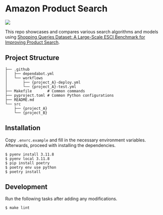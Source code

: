 # Amazon Product Search

![](https://github.com/rejasupotaro/amazon-product-search/actions/workflows/lint_and_test.yml/badge.svg)

This repo showcases and compares various search algorithms and models using [Shopping Queries Dataset: A Large-Scale ESCI Benchmark for Improving Product Search](https://github.com/amazon-science/esci-data).

## Project Structure

```
├── .github
│   ├── dependabot.yml
│   └── workflows
│       ├── {project_A}-deploy.yml
│       └── {project_A}-test.yml
├── Makefile       # Common commands
├── pyproject.toml # Common Python configurations
├── README.md
└── src
    ├── {project_A}
    └── {project_B}
```

## Installation

Copy `.envrc.example` and fill in the necessary environment variables. Afterwards, proceed with installing the dependencies.

```shell
$ pyenv install 3.11.8
$ pyenv local 3.11.8
$ pip install poetry
$ poetry env use python
$ poetry install
```

## Development

Run the following tasks after adding any modifications.

```shell
$ make lint
```
